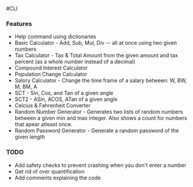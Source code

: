 #CLI

### Features
- Help command using dictionaries
- Basic Calculator - Add, Sub, Mul, Div -- all at once using two given numbers
- Tax Calculator - Tax & Total Amount from the given amount and tax percent (as a whole number instead of a decimal)
- Compound Interest Calculator
- Population Change Calculator
- Salory Calculator - Change the time frame of a salary between: W, BW, M, BM, A
- SCT - Sin, Cos, and Tan of a given angle
- SCT2 - ASin, ACOS, ATan of a given angle
- Celcius & Fahrenheit Converter
- Random Number Generator - Generates two lists of random numbers between a given min and max integer. Also shows a count for numbers that apear atleast once.
- Random Password Generator - Generate a random password of the given length


### TODO
- Add safety checks to prevent crashing when you don't enter a number
- Get rid of over quantification
- Add comments explaining the code
